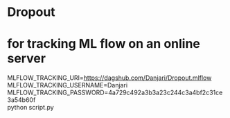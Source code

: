 # Dropout
# for tracking ML flow on an online server 
MLFLOW_TRACKING_URI=https://dagshub.com/Danjari/Dropout.mlflow \
MLFLOW_TRACKING_USERNAME=Danjari \
MLFLOW_TRACKING_PASSWORD=4a729c492a3b3a23c244c3a4bf2c31ce3a54b60f \
python script.py
